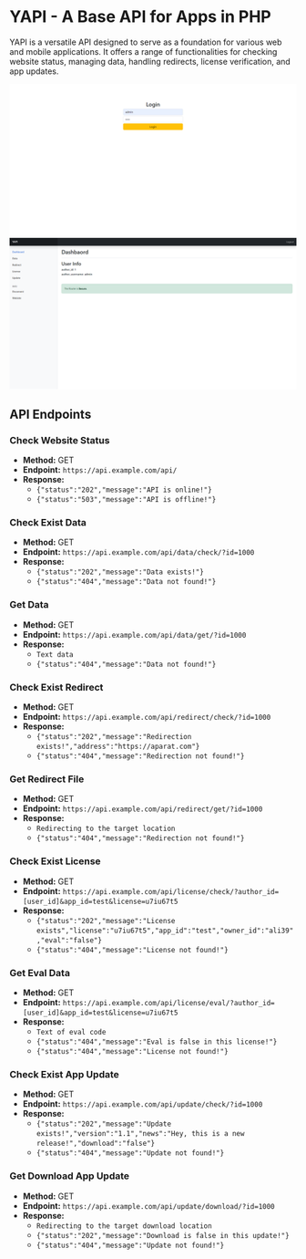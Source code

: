 # YAPI - A Base API for Apps in PHP

YAPI is a versatile API designed to serve as a foundation for various web and mobile applications. It offers a range of functionalities for checking website status, managing data, handling redirects, license verification, and app updates.

![Image Preview](https://raw.githubusercontent.com/ali39af/YAPI/main/Screenshot1.png)
![Image Preview](https://raw.githubusercontent.com/ali39af/YAPI/main/Screenshot2.png)

## API Endpoints

### Check Website Status

- **Method:** GET
- **Endpoint:** `https://api.example.com/api/`
- **Response:**
  - `{"status":"202","message":"API is online!"}`
  - `{"status":"503","message":"API is offline!"}`

### Check Exist Data

- **Method:** GET
- **Endpoint:** `https://api.example.com/api/data/check/?id=1000`
- **Response:**
  - `{"status":"202","message":"Data exists!"}`
  - `{"status":"404","message":"Data not found!"}`

### Get Data

- **Method:** GET
- **Endpoint:** `https://api.example.com/api/data/get/?id=1000`
- **Response:**
  - `Text data`
  - `{"status":"404","message":"Data not found!"}`

### Check Exist Redirect

- **Method:** GET
- **Endpoint:** `https://api.example.com/api/redirect/check/?id=1000`
- **Response:**
  - `{"status":"202","message":"Redirection exists!","address":"https://aparat.com"}`
  - `{"status":"404","message":"Redirection not found!"}`

### Get Redirect File

- **Method:** GET
- **Endpoint:** `https://api.example.com/api/redirect/get/?id=1000`
- **Response:**
  - `Redirecting to the target location`
  - `{"status":"404","message":"Redirection not found!"}`

### Check Exist License

- **Method:** GET
- **Endpoint:** `https://api.example.com/api/license/check/?author_id=[user_id]&app_id=test&license=u7iu67t5`
- **Response:**
  - `{"status":"202","message":"License exists","license":"u7iu67t5","app_id":"test","owner_id":"ali39","eval":"false"}`
  - `{"status":"404","message":"License not found!"}`

### Get Eval Data

- **Method:** GET
- **Endpoint:** `https://api.example.com/api/license/eval/?author_id=[user_id]&app_id=test&license=u7iu67t5`
- **Response:**
  - `Text of eval code`
  - `{"status":"404","message":"Eval is false in this license!"}`
  - `{"status":"404","message":"License not found!"}`

### Check Exist App Update

- **Method:** GET
- **Endpoint:** `https://api.example.com/api/update/check/?id=1000`
- **Response:**
  - `{"status":"202","message":"Update exists!","version":"1.1","news":"Hey, this is a new release!","download":"false"}`
  - `{"status":"404","message":"Update not found!"}`

### Get Download App Update

- **Method:** GET
- **Endpoint:** `https://api.example.com/api/update/download/?id=1000`
- **Response:**
  - `Redirecting to the target download location`
  - `{"status":"202","message":"Download is false in this update!"}`
  - `{"status":"404","message":"Update not found!"}`